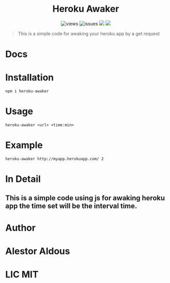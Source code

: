 <h1 align=center>Heroku Awaker</h1>
<p align=center >
<img src="https://komarev.com/ghpvc/?username=heroku-awaker" alt=views >
<img src="https://img.shields.io/github/license/alestor123/HEROKU-AWAKER" 
alt=issues >
<a href="https://github.com/alestor123/HEROKU-AWAKER/issues"><img src="https://img.shields.io/github/issues-raw/alestor123/HEROKU-AWAKER"></a>
<a href="https://www.npmjs.com/package/heroku-awaker"><img src="https://img.shields.io/npm/v/heroku-awaker"></a>

</p>


> This is a simple code for awaking your heroku app by  a get request 

# Docs

# Installation

``npm i heroku-awaker``

# Usage 

``heroku-awaker <url> <time:min>``

# Example 

``heroku-awaker http://myapp.herokuapp.com/ 2``

# In Detail

## This is a simple code using js for awaking heroku app the time set will be the interval time.

# Author 

# Alestor Aldous

# LIC MIT